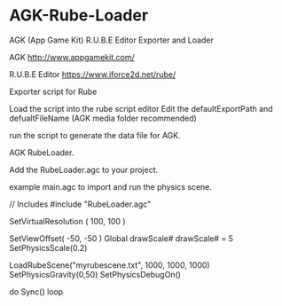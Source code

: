 AGK-Rube-Loader
===============

AGK (App Game Kit) R.U.B.E Editor Exporter and Loader

AGK http://www.appgamekit.com/

R.U.B.E Editor https://www.iforce2d.net/rube/


Exporter script for Rube

Load the script into the rube script editor
Edit the defaultExportPath and defualtFileName (AGK media folder recommended)

run the script to generate the data file for AGK.


AGK RubeLoader.

Add the RubeLoader.agc to your project.

example main.agc to import and run the physics scene.


// Includes
#include "RubeLoader.agc"

SetVirtualResolution ( 100, 100 )

SetViewOffset( -50, -50 )
Global drawScale#
drawScale# = 5
SetPhysicsScale(0.2)

LoadRubeScene("myrubescene.txt", 1000, 1000, 1000)
SetPhysicsGravity(0,50)
SetPhysicsDebugOn()

do
 Sync()
loop
